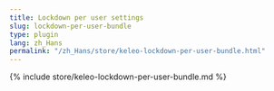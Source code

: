 ```yaml
---
title: Lockdown per user settings
slug: lockdown-per-user-bundle
type: plugin
lang: zh_Hans
permalink: "/zh_Hans/store/keleo-lockdown-per-user-bundle.html"
---
```


{% include store/keleo-lockdown-per-user-bundle.md %}
